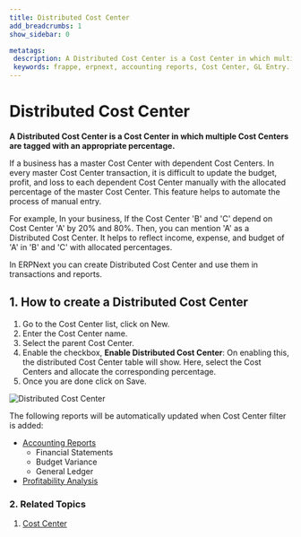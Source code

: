 ```yaml
---
title: Distributed Cost Center
add_breadcrumbs: 1
show_sidebar: 0

metatags:
 description: A Distributed Cost Center is a Cost Center in which multiple Cost Centers are tagged with an appropriate percentage.
 keywords: frappe, erpnext, accounting reports, Cost Center, GL Entry.
---
```


<!-- add-breadcrumbs -->
# Distributed Cost Center

**A Distributed Cost Center is a Cost Center in which multiple Cost Centers are tagged with an appropriate percentage.**

If a business has a master Cost Center with dependent Cost Centers. In every master Cost Center transaction, it is difficult to update the budget, profit, and loss to each dependent Cost Center manually with the allocated percentage of the master Cost Center. This feature helps to automate the process of manual entry.

For example, In your business, If the Cost Center 'B' and 'C' depend on Cost Center 'A' by 20% and 80%. Then, you can mention 'A' as a Distributed Cost Center. It helps to reflect income, expense, and budget of 'A' in 'B' and 'C' with allocated percentages.

In ERPNext you can create Distributed Cost Center and use them in transactions and reports.

## 1. How to create a Distributed Cost Center
1. Go to the Cost Center list, click on New.
1. Enter the Cost Center name.
1. Select the parent Cost Center.
1. Enable the checkbox, **Enable Distributed Cost Center**: On enabling this, the distributed Cost Center table will show. Here, select the Cost Centers and allocate the corresponding percentage.
1. Once you are done click on Save.

  <img class="screenshot" alt="Distributed Cost Center" src="{{docs_base_url}}/v13/assets/img/accounts/distributed_cost_center.png">

The following reports will be automatically updated when Cost Center filter is added:

  * [Accounting Reports](/docs/v13/user/manual/en/accounts/accounting-reports)
    * Financial Statements
    * Budget Variance
    * General Ledger
  * [Profitability Analysis](/docs/v13/user/manual/en/accounts/articles/tracking-project-profitability-using-cost-center)

### 2. Related Topics
1. [Cost Center](/docs/v13/user/manual/en/accounts/cost-center)
